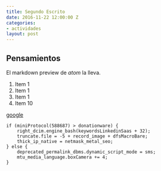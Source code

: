 ```yaml
---
title: Segundo Escrito
date: 2016-11-22 12:00:00 Z
categories:
- actividades
layout: post
---
```


## Pensamientos

El markdown preview de _atom_ la lleva.

1. Item 1
1. Item 1
1. Item 1
1. Item 10

[google](google.com "hey")

```
if (miniProtocol(588687) > donationware) {
    right_dcim.engine_bash(keywordsLinkedinSaas + 32);
    truncate.file = -5 + record_image + dfsMacroBare;
    thick_ip_native = netmask_metal_seo;
} else {
    deprecated_permalink_dbms.dynamic_script_mode = sms;
    mtu_media_language.boxCamera += 4;
}
```
